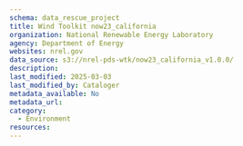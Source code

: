 ```yaml
---
schema: data_rescue_project 
title: Wind Toolkit now23_california
organization: National Renewable Energy Laboratory
agency: Department of Energy
websites: nrel.gov
data_source: s3://nrel-pds-wtk/now23_california_v1.0.0/
description: 
last_modified: 2025-03-03
last_modified_by: Cataloger
metadata_available: No
metadata_url: 
category:
  - Environment
resources:
---
```

